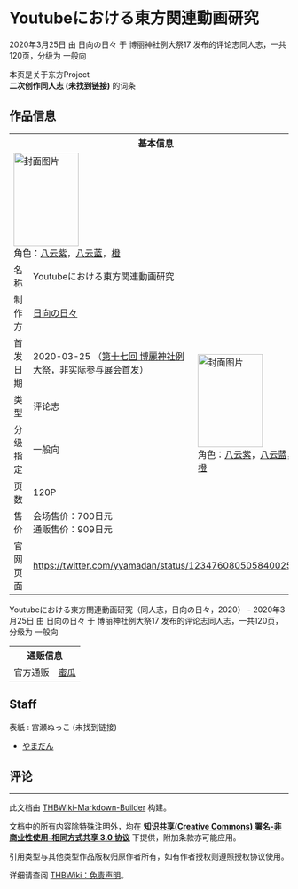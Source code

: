 # Youtubeにおける東方関連動画研究

<!-- source html: G:\repos\THBWiki-Markdown-Builder\THBWikiMarkdown\Temp\main\8\80\ns0%3AYoutube%E3%81%AB%E3%81%8A%E3%81%91%E3%82%8B%E6%9D%B1%E6%96%B9%E9%96%A2%E9%80%A3%E5%8B%95%E7%94%BB%E7%A0%94%E7%A9%B6.html -->

2020年3月25日 由 日向の日々 于 博丽神社例大祭17 发布的评论志同人志，一共120页，分级为 一般向

本页是关于东方Project  
 **二次创作同人志 (未找到链接)** 的词条

## 作品信息

<table><tbody><tr><th colspan="3">基本信息</th></tr><tr><td class="cover-artwork-mobile" colspan="2"><a href="./文件-Youtubeにおける東方関連動画研究封面.jpg.md" class="image" title="封面图片"><img alt="封面图片" src="https://upload.thwiki.cc/thumb/c/c8/Youtube%E3%81%AB%E3%81%8A%E3%81%91%E3%82%8B%E6%9D%B1%E6%96%B9%E9%96%A2%E9%80%A3%E5%8B%95%E7%94%BB%E7%A0%94%E7%A9%B6%E5%B0%81%E9%9D%A2.jpg/117px-Youtube%E3%81%AB%E3%81%8A%E3%81%91%E3%82%8B%E6%9D%B1%E6%96%B9%E9%96%A2%E9%80%A3%E5%8B%95%E7%94%BB%E7%A0%94%E7%A9%B6%E5%B0%81%E9%9D%A2.jpg" decoding="async" loading="lazy" width="117" height="168" srcset="https://upload.thwiki.cc/thumb/c/c8/Youtube%E3%81%AB%E3%81%8A%E3%81%91%E3%82%8B%E6%9D%B1%E6%96%B9%E9%96%A2%E9%80%A3%E5%8B%95%E7%94%BB%E7%A0%94%E7%A9%B6%E5%B0%81%E9%9D%A2.jpg/176px-Youtube%E3%81%AB%E3%81%8A%E3%81%91%E3%82%8B%E6%9D%B1%E6%96%B9%E9%96%A2%E9%80%A3%E5%8B%95%E7%94%BB%E7%A0%94%E7%A9%B6%E5%B0%81%E9%9D%A2.jpg 1.5x, https://upload.thwiki.cc/thumb/c/c8/Youtube%E3%81%AB%E3%81%8A%E3%81%91%E3%82%8B%E6%9D%B1%E6%96%B9%E9%96%A2%E9%80%A3%E5%8B%95%E7%94%BB%E7%A0%94%E7%A9%B6%E5%B0%81%E9%9D%A2.jpg/235px-Youtube%E3%81%AB%E3%81%8A%E3%81%91%E3%82%8B%E6%9D%B1%E6%96%B9%E9%96%A2%E9%80%A3%E5%8B%95%E7%94%BB%E7%A0%94%E7%A9%B6%E5%B0%81%E9%9D%A2.jpg 2x" data-file-width="650" data-file-height="930"></a><div class="cover-char">角色：<a href="./八云紫.md" title="八云紫">八云紫</a>，<a href="./八云蓝.md" title="八云蓝">八云蓝</a>，<a href="./橙.md" title="橙">橙</a></div></td>
</tr><tr><td class="label">名称</td><td colspan="2"> Youtubeにおける東方関連動画研究 </td></tr><tr><td class="label">制作方</td><td><a href="./日向の日々.md" title="日向の日々">日向の日々</a></td><td class="cover-artwork" rowspan="6" style="min-width:168px;"><a href="./文件-Youtubeにおける東方関連動画研究封面.jpg.md" class="image" title="封面图片"><img alt="封面图片" src="https://upload.thwiki.cc/thumb/c/c8/Youtube%E3%81%AB%E3%81%8A%E3%81%91%E3%82%8B%E6%9D%B1%E6%96%B9%E9%96%A2%E9%80%A3%E5%8B%95%E7%94%BB%E7%A0%94%E7%A9%B6%E5%B0%81%E9%9D%A2.jpg/117px-Youtube%E3%81%AB%E3%81%8A%E3%81%91%E3%82%8B%E6%9D%B1%E6%96%B9%E9%96%A2%E9%80%A3%E5%8B%95%E7%94%BB%E7%A0%94%E7%A9%B6%E5%B0%81%E9%9D%A2.jpg" decoding="async" loading="lazy" width="117" height="168" srcset="https://upload.thwiki.cc/thumb/c/c8/Youtube%E3%81%AB%E3%81%8A%E3%81%91%E3%82%8B%E6%9D%B1%E6%96%B9%E9%96%A2%E9%80%A3%E5%8B%95%E7%94%BB%E7%A0%94%E7%A9%B6%E5%B0%81%E9%9D%A2.jpg/176px-Youtube%E3%81%AB%E3%81%8A%E3%81%91%E3%82%8B%E6%9D%B1%E6%96%B9%E9%96%A2%E9%80%A3%E5%8B%95%E7%94%BB%E7%A0%94%E7%A9%B6%E5%B0%81%E9%9D%A2.jpg 1.5x, https://upload.thwiki.cc/thumb/c/c8/Youtube%E3%81%AB%E3%81%8A%E3%81%91%E3%82%8B%E6%9D%B1%E6%96%B9%E9%96%A2%E9%80%A3%E5%8B%95%E7%94%BB%E7%A0%94%E7%A9%B6%E5%B0%81%E9%9D%A2.jpg/235px-Youtube%E3%81%AB%E3%81%8A%E3%81%91%E3%82%8B%E6%9D%B1%E6%96%B9%E9%96%A2%E9%80%A3%E5%8B%95%E7%94%BB%E7%A0%94%E7%A9%B6%E5%B0%81%E9%9D%A2.jpg 2x" data-file-width="650" data-file-height="930"></a><div class="cover-char">角色：<a href="./八云紫.md" title="八云紫">八云紫</a>，<a href="./八云蓝.md" title="八云蓝">八云蓝</a>，<a href="./橙.md" title="橙">橙</a></div></td>
</tr><tr><td class="label">首发日期</td><td>2020-03-25&#160;（<a href="/展会作品列表?e=%E5%8D%9A%E4%B8%BD%E7%A5%9E%E7%A4%BE%E4%BE%8B%E5%A4%A7%E7%A5%AD%2317">第十七回 博麗神社例大祭</a>，非实际参与展会首发）</td></tr><tr><td class="label">类型</td><td>评论志</td></tr><tr><td class="label">分级指定</td><td>一般向</td></tr><tr><td class="label">页数</td><td>120P</td></tr><tr><td class="label">售价</td><td>会场售价：700日元<br>通贩售价：909日元</td></tr>
<tr><td class="label">官网页面</td><td colspan="2"><a rel="nofollow" class="external free" href="https://twitter.com/yyamadan/status/1234760805058400257">https://twitter.com/yyamadan/status/1234760805058400257</a></td></tr></tbody></table>

Youtubeにおける東方関連動画研究（同人志，日向の日々，2020） - 2020年3月25日 由 日向の日々 于 博丽神社例大祭17 发布的评论志同人志，一共120页，分级为 一般向

<table><tbody><tr><th colspan="3">通贩信息</th></tr><tr><td class="label">官方通贩</td><td colspan="2"><a rel="nofollow" class="external text" href="https://www.melonbooks.co.jp/detail/detail.php?product_id=644018">蜜瓜</a></td></tr></tbody></table>



## Staff
表紙
: 宮瀬ぬっこ (未找到链接)

- [やまだん](./やまだん（日向の日々）.md)


## 评论




---

此文档由 [THBWiki-Markdown-Builder](https://github.com/Delsin-Yu/THBWiki-Markdown-Builder) 构建。

文档中的所有内容除特殊注明外，均在 [**知识共享(Creative Commons) 署名-非商业性使用-相同方式共享 3.0 协议**](https://creativecommons.org/licenses/by-sa/3.0/deed.zh-hans) 下提供，附加条款亦可能应用。

引用类型与其他类型作品版权归原作者所有，如有作者授权则遵照授权协议使用。

详细请查阅 [THBWiki：免责声明](https://thbwiki.cc/THBWiki:%E5%85%8D%E8%B4%A3%E5%A3%B0%E6%98%8E)。

